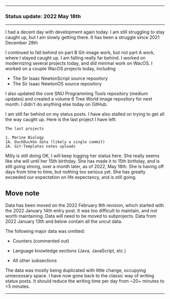 
***

### Status update: 2022 May 18th

<!--
***

### Status update: 2022 January 14th

***
<!-- F#
F#

Comments
Print
Break
!-->

<!--
#### Counters
!-->

<!-- COUNTERS NEED UPDATE - JULY 30TH 2021 !-->

<!--
Topics
200 followers
Commit calendar hover redesign (forgot to write this for yesterday)
Slow Internet, rationing off certain uploads to save bandwidth and time
!-->

<!-- Verified on 2022 January 1st !-->

<!--🎂 **Days until 2 year GitHub :octocat: anniversary:** `a129` _(as of 2022 January 14th at 00:12:00 am to 11:59:59 pm)_ <!-- COUNTER #1 !-->

<!--:octocat: **GitHub consecutive day count:** `600` _(As of 2022 January 14th at 00:12:00 am to 11:59:59 pm)_ <!-- COUNTER #2 !-->

<!--🐧 **Linux desktop consecutive day count:** `555` _(as of 2022 January 14th at 00:12:00 am to 11:59:59)_  <!-- COUNTER #3 !-->

<!--🪟 **Windows 10 with GitHub consecutive day count:** `45` <!-- (Yes I am aware that the count messed up in the past 2 months. I haven't gotten to fixing it yet) !--> <!--_(as of 2020 July 9th at 00:12:00 am to 11:59:59)_  <!-- COUNTER #4 !-->

<!--🐧 **Ubuntu 20.04 with GitHub consecutive day count:** `555`  _(as of 2022 January 14th at 00:12:00 am to 11:59:59)_  <!-- COUNTER #5 !-->

<!--:atom: **Total amount of original GitHub repositories:** `1,669+o/1681+o` _(as of 2022 January 14th at 00:12:00 am to 11:59:59 pm)_ <!-- COUNTER #6 !-->

<!--_I have noted that GitHub rounds up the total number of each statistic, so when something reaches 50 after the kilo point (once it reaches 1000) it rounds up to the next kilo, so 1050 would be 1100, 1150 would be 1200, and so on._

:atom: o=organizations, total number of non-fork organization repositories: `115` _as of 2022 January 14th 00:12:00 am to 11:59:59 pm)_ <!-- COUNTER #7 !-->

<!--Organization repo count guide

Org repo (non-fork) count

Snap repos: 29 (formula: Org:Seanpm2001-snapcraft minus current.unforked minus 4) (verified count, as of July 21st 2021)

.github.io: 79 (80 when including seanpm2001/seanpm2001/github.io/) (formula: org:Seanpm2001-GitHub-Pages-Collection minus current.unforked minus 4) Verified count (as of July 9th 2021) unverified count (as of July 26th 2021)

Count verification needs to be re-checked - July 13th 2021 ((X1
Count verification needs to be re-checked - July 14th 2021 X2::
Count verification needs to be re-checked - July 15th 2021 X3::
Count verification needs to be re-checked - July 16th 2021 X4::
Count verification needs to be re-checked - July 17th 2021 X5))
No new data for this range, update count verification when ready

:electron: **Repositories created so far this month:** `57+o` _(as of 2022 January 14th at 00:12:00 am to 11:59:59 pm)_ <!-- COUNTER #8 !-->

<!--:shipit: **Organization count:** `770` _(as of 2022 January 14th at 00:12:00 am to 11:59:59 pm)_ <!-- COUNTER #9 !-->

<!--:electron: **Organizations created so far this month:** `10` _(as of 2022 January 14th at 00:12:00 am to 11:59:59 pm)_ <!-- COUNTER #10 !-->
<!--!-->

***

I had a decent day with development again today. I am still struggling to stay caught up, but I am slowly getting there. It has been a struggle since 2021 December 28th

<!-- Today was the day of the week where I create organizations. The majority of my time on GitHub went towards creating and documenting organizations. As usual, data for this can be found [here (`GitHub_Organization_Info`)](https://github.com/seanpm2001/GitHub_Organization_Info/) !-->

I continued to fall behind on part B Git-image work, but not part A work, where I stayed caught up. I am falling really far behind. I worked on modernizing several projects today, and did minimal work on WacOS. I worked on a couple WacOS projects today, including 

- The Sir Isaac NewtonScript source repository
- The Sir Isaac NewtonOS source repository

I also updated the core SNU Programming Tools repository (medium updates) and created a volume 6 Tree World image repository for next month. I didn't do anything else today on GitHub.

<!-- I fell behind on Git-image work (part A & B) !-->

<!--
Today was day 15 of getting back into the project of archiving my programming language knowledge. I only updated the main [Learn](https://github.com/seanpm200/Learn/), I did not update any of the projects other repositories today.
!-->

<!-- Today was day 12 of getting back into the project of archiving my programming language knowledge. I updated the main [Learn](https://github.com/seanpm200/Learn/) project, although I didn't create any new repositories in this category today.!--> <!-- and created repositories for showcasing my knowledge of the following 8 programming langages:

- [x] Isabelle
- [x] Io
- [x] ImageJ
- [x] Inno Setup
- [x] INI
- [x] Inform
- [x] Idris
- [x] IDL
!-->

<!--
I updated the following `learn` language repositories today:

- [x] ImageJ
- [x] Io
- [x] Isabelle
!-->

<!-- I didn't update any other `learn` repositories today. !-->
<!-- I also did mass `IGNORE.md` file deletion in my GitHub image repository again today. !-->

I am still far behind on my status posts. I have also stalled on trying to get all the way caught up. Here is the last project I have left:

```text
The last projects

1. Marine Biology
1A. DuckDuckGo data (likely a single commit)
2A. Git-Templates notes uploads
```

Milly is still doing OK, I will keep logging her status here. She really seems like she will until her 15th birthday. She has made it to 15th birthday, and is still going strong, over a month later, as of 2022, May 18th. She is having off days from time to time, but nothing too serious yet. She has greatly exceeded our expectation on life expectancy, and is still going.

## Move note

Data has been moved on the 2022 February 8th revision, which started with the 2022 January 14th entry post. It was too difficult to maintain, and not worth maintaining. Data will need to be moved to subprojects. Data from 2022 January 13th and below contain all the uncut data.

The following major data was omitted:

- Counters (commented out)

- Language knowledge sections (Java, JavaScript, etc.)

- All other subsections

The data was mostly being duplicated with little change, occupying unnecessary space. I have now gone back to the classic way of writing status posts. It should reduce the writing time per day from ~20+ minutes to <5 minutes.

***
